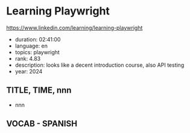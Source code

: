 # Learning Playwright

https://www.linkedin.com/learning/learning-playwright

- duration: 02:41:00
- language: en
- topics: playwright
- rank: 4.83
- description: looks like a decent introduction course, also API testing
- year: 2024

## TITLE, TIME, nnn

- nnn

## VOCAB - SPANISH

```
```
